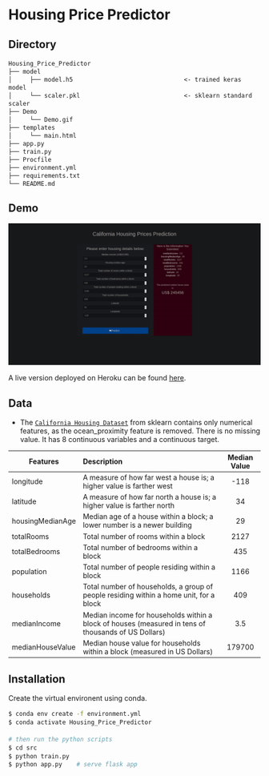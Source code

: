 # Housing Price Predictor

## Directory

```
Housing_Price_Predictor
├── model                                         
│     ├── model.h5                               <- trained keras model  
│     └── scaler.pkl                             <- sklearn standard scaler
├── Demo                                         
│     └── Demo.gif 
├── templates                               
│     └── main.html
├── app.py                                  
├── train.py                                
├── Procfile                              
├── environment.yml                               
├── requirements.txt                               
└── README.md
```
## Demo

![Demo](Demo/Demo.gif)


A live version deployed on Heroku can be found [here](https://california-housing-predict.herokuapp.com/).

## Data

* The [`California Housing Dataset`](https://scikit-learn.org/stable/datasets/index.html#california-housing-dataset) from sklearn 
contains only numerical features, as the ocean_proximity feature is removed. There is no missing value. It has 8 continuous variables and a continuous target.



| Features      | Description   | Median Value   | 
| ------------- |:-------------|:-------------:|
| longitude     | A measure of how far west a house is; a higher value is farther west | -118|
| latitude      | A measure of how far north a house is; a higher value is farther north     |34 |  
| housingMedianAge | Median age of a house within a block; a lower number is a newer building      | 29|
| totalRooms     | Total number of rooms within a block | 2127 |
| totalBedrooms     | Total number of bedrooms within a block     | 435|  
| population | Total number of people residing within a block      | 1166|  
| households     | Total number of households, a group of people residing within a home unit, for a block |409 | 
| medianIncome      | Median income for households within a block of houses (measured in tens of thousands of US Dollars)     | 3.5 |
| medianHouseValue | Median house value for households within a block (measured in US Dollars)     |179700 |   

## Installation

Create the virtual environent using conda. 

```bash
$ conda env create -f environment.yml
$ conda activate Housing_Price_Predictor

# then run the python scripts
$ cd src
$ python train.py
$ python app.py    # serve flask app
```



